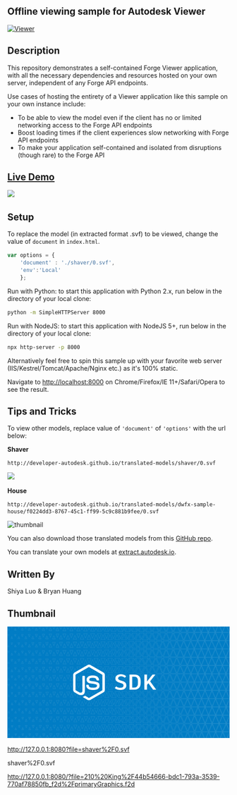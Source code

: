 ## Offline viewing sample for Autodesk Viewer
[![Viewer](https://img.shields.io/badge/Viewer-v7-green.svg)](https://forge.autodesk.com/en/docs/viewer/v6/developers_guide/overview/)

## Description
This repository demonstrates a self-contained Forge Viewer application, with all the necessary dependencies and resources hosted on your own server, independent of any Forge API endpoints.

Use cases of hosting the entirety of a Viewer application like this sample on your own instance include:
- To be able to view the model even if the client has no or limited networking access to the Forge API endpoints
- Boost loading times if the client experiences slow networking with Forge API endpoints
- To make your application self-contained and isolated from disruptions (though rare) to the Forge API

## [Live Demo](http://autodesk-forge.github.io/viewer-javascript-offline.sample/)

![](https://user-images.githubusercontent.com/10786558/45990588-9833a300-c0b3-11e8-9087-8f077baeb459.png)

## Setup
To replace the model (in extracted format .svf) to be viewed, change the value of `document` in `index.html`.
````javascript
var options = {
    'document' : './shaver/0.svf',
    'env':'Local'
    };
````

Run with Python: to start this application with Python 2.x, run below in the directory of your local clone:
````bash
python -m SimpleHTTPServer 8000
````

Run with NodeJS: to start this application with NodeJS 5+, run below in the directory of your local clone:
````bash
npx http-server -p 8000
````

Alternatively feel free to spin this sample up with your favorite web server (IIS/Kestrel/Tomcat/Apache/Nginx etc.) as it's 100% static.

Navigate to [http://localhost:8000](http://localhost:8000) on Chrome/Firefox/IE 11+/Safari/Opera to see the result.

## Tips and Tricks

To view other models, replace value of `'document'` of `'options'` with the url below:

__Shaver__
````
http://developer-autodesk.github.io/translated-models/shaver/0.svf
````
![](http://autodesk-forge.github.io/viewer-javascript-offline.sample/shaver.png)


__House__
```
http://developer-autodesk.github.io/translated-models/dwfx-sample-house/f0224dd3-8767-45c1-ff99-5c9c881b9fee/0.svf
```
![thumbnail](https://user-images.githubusercontent.com/10786558/45990589-98cc3980-c0b3-11e8-908f-fa2caf0cadbb.png)

You can also download those translated models from this [GitHub repo](https://github.com/Developer-Autodesk/translated-models).

You can translate your own models at [extract.autodesk.io](http://extract.autodesk.io).

## Written By
Shiya Luo & Bryan Huang

## Thumbnail
![Thumbnail](/thumbnail.png)

http://127.0.0.1:8080?file=shaver%2F0.svf

shaver%2F0.svf

http://127.0.0.1:8080/?file=210%20King%2F44b54666-bdc1-793a-3539-770af78850fb_f2d%2FprimaryGraphics.f2d